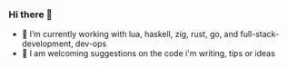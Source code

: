 ### Hi there 👋
- 🌱 I’m currently working with lua, haskell, zig, rust, go, and full-stack-development, dev-ops
- 🤔 I am welcoming suggestions on the code i'm writing, tips or ideas


<!--
**CoreBlender/CoreBlender** is a ✨ _special_ ✨ repository because its `README.md` (this file) appears on your GitHub profile.

Here are some ideas to get you started:

- 🔭 I’m currently working on ...
- 🌱 I’m currently learning ...
- 👯 I’m looking to collaborate on ...
- 🤔 I’m looking for help with ...
- 💬 Ask me about ...
- 📫 How to reach me: ...
- 😄 Pronouns: ...
- ⚡ Fun fact: ...
-->
